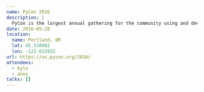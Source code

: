 ```yaml
---
name: PyCon 2016
description: |
  PyCon is the largest annual gathering for the community using and developing the open-source Python programming language. PyCon is organized by the Python community for the community.
date: 2016-05-28
location:
  name: Portland, OR
  lat: 45.530982
  lon: -122.632832
url: https://us.pycon.org/2016/
attendees:
  - kyle
  - anne
talks: []
---
```

